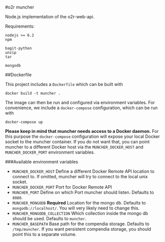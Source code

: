 #o2r muncher

Node.js implementation of the o2r-web-api.

Requirements:

```
nodejs >= 6.2
npm

bagit-python
unzip
tar

mongodb
```

##Dockerfile

This project includes a `Dockerfile` which can be built with
```
docker build -t muncher .
```

The image can then be run and configured via environment variables. For convenience,
we include a `docker-compose` configuration, which can be run with

```
docker-compose up
```

__Please keep in mind that muncher needs access to a Docker daemon.__ For this
purpose the `docker-compose` configuration will expose your local Docker socket
to the muncher container. If you do not want that, you can point muncher to a
different Docker host via the `MUNCHER_DOCKER_HOST` and `MUNCHER_DOCKER_PORT`
environment variables.

###Available environment variables

* `MUNCHER_DOCKER_HOST`
  Define a different Docker Remote API location to connect to. If omitted, muncher will try to connect to the local unix socket.
* `MUNCHER_DOCKER_PORT`
  Port for Docker Remote API
* `MUNCHER_PORT`
  Define on which Port muncher should listen. Defaults to `8080`.
* `MUNCHER_MONGODB` __Required__
  Location for the mongo db. Defaults to `mongodb://localhost/`. You will very likely need to change this.
* `MUNCHER_MONGODB_COLLECTION`
  Which collection inside the mongo db should be used. Defaults to `muncher`.
* `MUNCHER_BASEPATH`
  Base path for the compendia storage. Defaults to `/tmp/muncher`. If you want persistent compendia storage, you should point this to a separate volume.
